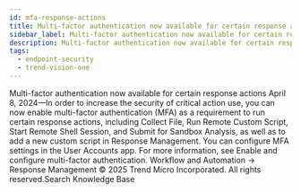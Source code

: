 ```yaml
---
id: mfa-response-actions
title: Multi-factor authentication now available for certain response actions
sidebar_label: Multi-factor authentication now available for certain response actions
description: Multi-factor authentication now available for certain response actions
tags:
  - endpoint-security
  - trend-vision-one
---
```


 Multi-factor authentication now available for certain response actions April 8, 2024—In order to increase the security of critical action use, you can now enable multi-factor authentication (MFA) as a requirement to run certain response actions, including Collect File, Run Remote Custom Script, Start Remote Shell Session, and Submit for Sandbox Analysis, as well as to add a new custom script in Response Management. You can configure MFA settings in the User Accounts app. For more information, see Enable and configure multi-factor authentication. Workflow and Automation → Response Management © 2025 Trend Micro Incorporated. All rights reserved.Search Knowledge Base